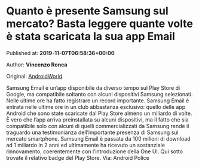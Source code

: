 
# Quanto è presente Samsung sul mercato? Basta leggere quante volte è stata scaricata la sua app Email

Published at: **2019-11-07T06:58:36+00:00**

Author: **Vincenzo Ronca**

Original: [AndroidWorld](https://www.androidworld.it/2019/11/07/quanto-presente-samsung-sul-mercato-basta-leggere-quante-volte-stata-scaricata-la-sua-app-email-679144/)

Samsung Email è un’app disponibile da diverso tempo sul Play Store di Google, ma compatibile soltanto con alcuni dispositivi Samsung selezionati. Nelle ultime ore ha fatto registrare un record importante.
Samsung Email è entrata nelle ultime ore in un club abbastanza esclusivo: quello delle app Android che sono state scaricate dal Play Store almeno un miliardo di volte. È vero che l’app arriva preinstallata su alcuni dispositivi, ma il fatto che sia compatibile solo con alcuni di quelli commercializzati da Samsung rende il traguardo una testimonianza dell’importante presenza di Samsung sul mercato smartphone.
Samsung Email è passata da 100 milioni di download ad 1 miliardo in 2 anni ed ultimamente ha ricevuto un sostanziale rinnovamento, coerentemente con l’introduzione della One UI. Qui sotto trovate il relativo badge del Play Store.
Via: Android Police
